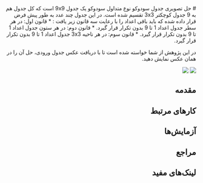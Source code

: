 <div dir=rtl>
# حل تصویری جدول سودوکو
نوع متداول سودوکو یک جدول 9x9 است که کل جدول هم به 9 جدول کوچکتر 3x3 تقسیم شده است. در این جدول چند عدد به طور پیش فرض قرار داده شده که باید باقی اعداد را با رعایت سه قانون زیر یافت : 
* قانون اول: در هر سطر جدول اعداد 1 تا 9 بدون تکرار قرار گیرد.
* قانون دوم: در هر ستون جدول اعداد 1 تا 9 بدون تکرار قرار گیرد.
* قانون سوم: در هر ناحیه 3x3 جدول اعداد 1 تا 9 بدون تکرار قرار گیرد.

در این پژوهش از شما خواسته شده است تا با دریافت عکس جدول ورودی، حل آن را در همان عکس نمایش دهید.

![](http://bayanbox.ir/id/7175801468149608955?view)
![](http://bayanbox.ir/id/8059289155252202266?view)

## مقدمه

## کارهای مرتبط

## آزمایش‌ها

## مراجع

## لینک‌های مفید
